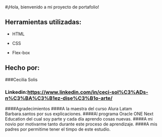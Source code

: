 #¡Hola, bienvenido a mi proyecto de portafolio!

## Herramientas utilizadas:

* HTML

* CSS

* Flex-box

## Hecho por:

###Cecilia Solis

### Linkedin:https://www.linkedin.com/in/ceci-sol%C3%ADs-n%C3%BA%C3%B1ez-dise%C3%B1o-arte/

####Agradecimientos
####A la maestra del curso Alura Latam Barbara.santos por sus explicaciones. 
####Al programa Oracle ONE Next Education del cual soy parte y cada día aprendo cosas nuevas.
####A mi novio por motivarme tanto durante este proceso de aprendizaje. 
####A mis padres por permitime tener el timpo de este estudio. 

